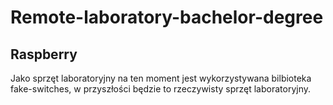 # Remote-laboratory-bachelor-degree


## Raspberry
Jako sprzęt laboratoryjny na ten moment jest wykorzystywana bilbioteka fake-switches, w przyszłości będzie to rzeczywisty sprzęt laboratoryjny.



